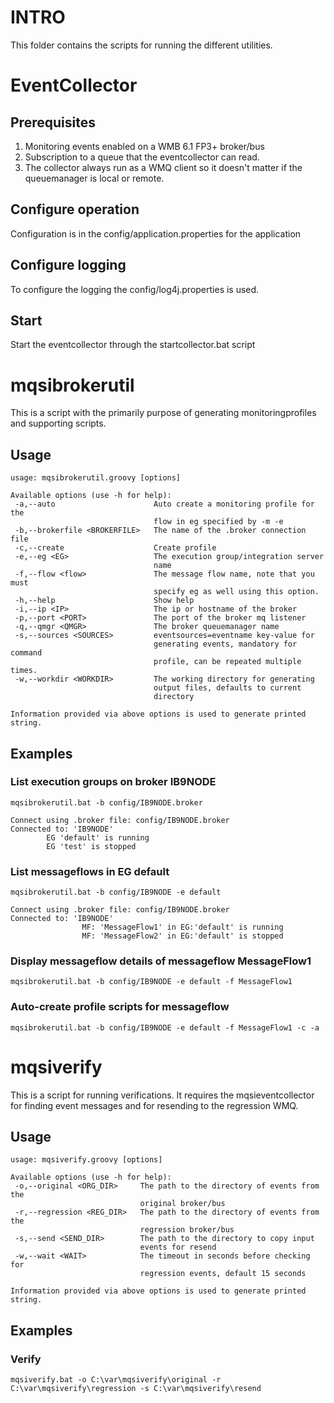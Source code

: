 # INTRO
This folder contains the scripts for running the different utilities.

# EventCollector

## Prerequisites
1.  Monitoring events enabled on a WMB 6.1 FP3+ broker/bus
2.  Subscription to a queue that the eventcollector can read.
3.  The collector always run as a WMQ client so it doesn't matter if the queuemanager
is local or remote.

## Configure operation
Configuration is in the config/application.properties for the application

## Configure logging
To configure the logging the config/log4j.properties is used.

## Start
Start the eventcollector through the startcollector.bat script


# mqsibrokerutil
This is a script with the primarily purpose of generating monitoringprofiles and supporting scripts.

## Usage
`usage: mqsibrokerutil.groovy [options]`

    Available options (use -h for help):
     -a,--auto                      Auto create a monitoring profile for the
                                    flow in eg specified by -m -e
     -b,--brokerfile <BROKERFILE>   The name of the .broker connection file
     -c,--create                    Create profile
     -e,--eg <EG>                   The execution group/integration server
                                    name
     -f,--flow <flow>               The message flow name, note that you must
                                    specify eg as well using this option.
     -h,--help                      Show help
     -i,--ip <IP>                   The ip or hostname of the broker
     -p,--port <PORT>               The port of the broker mq listener
     -q,--qmgr <QMGR>               The broker queuemanager name
     -s,--sources <SOURCES>         eventsources=eventname key-value for
                                    generating events, mandatory for command
                                    profile, can be repeated multiple times.
     -w,--workdir <WORKDIR>         The working directory for generating
                                    output files, defaults to current
                                    directory

    Information provided via above options is used to generate printed string.

## Examples

### List execution groups on broker IB9NODE
`mqsibrokerutil.bat -b config/IB9NODE.broker`

    Connect using .broker file: config/IB9NODE.broker
    Connected to: 'IB9NODE'
            EG 'default' is running
            EG 'test' is stopped
            
### List messageflows in EG default
`mqsibrokerutil.bat -b config/IB9NODE -e default`

    Connect using .broker file: config/IB9NODE.broker
    Connected to: 'IB9NODE'
                    MF: 'MessageFlow1' in EG:'default' is running
                    MF: 'MessageFlow2' in EG:'default' is stopped

### Display messageflow details of messageflow MessageFlow1
`mqsibrokerutil.bat -b config/IB9NODE -e default -f MessageFlow1`

### Auto-create profile scripts for messageflow
`mqsibrokerutil.bat -b config/IB9NODE -e default -f MessageFlow1 -c -a`

# mqsiverify
This is a script for running verifications.
It requires the mqsieventcollector for finding event messages and for resending to the regression WMQ.

## Usage
`usage: mqsiverify.groovy [options]`

    Available options (use -h for help):
     -o,--original <ORG_DIR>     The path to the directory of events from the
                                 original broker/bus
     -r,--regression <REG_DIR>   The path to the directory of events from the
                                 regression broker/bus
     -s,--send <SEND_DIR>        The path to the directory to copy input
                                 events for resend
     -w,--wait <WAIT>            The timeout in seconds before checking for
                                 regression events, default 15 seconds

    Information provided via above options is used to generate printed string.


## Examples

### Verify
`mqsiverify.bat -o C:\var\mqsiverify\original -r C:\var\mqsiverify\regression -s C:\var\mqsiverify\resend`